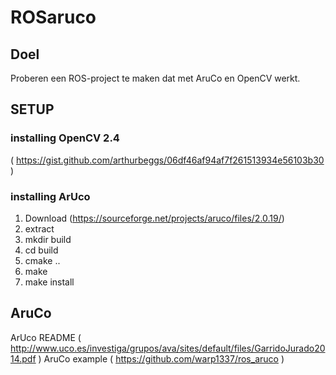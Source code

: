 # ROSaruco

## Doel

Proberen een ROS-project te maken dat met AruCo en OpenCV werkt.

## SETUP

### installing OpenCV 2.4 
( https://gist.github.com/arthurbeggs/06df46af94af7f261513934e56103b30 )
### installing ArUco 
1. Download (https://sourceforge.net/projects/aruco/files/2.0.19/)
2. extract
3. mkdir build
4. cd build
5. cmake ..
6. make
7. make install

 
## AruCo
ArUco README ( http://www.uco.es/investiga/grupos/ava/sites/default/files/GarridoJurado2014.pdf )
AruCo example ( https://github.com/warp1337/ros_aruco ) 
